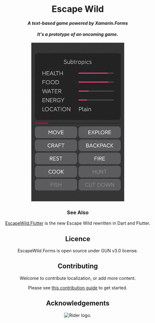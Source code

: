 <div align="center">

# Escape Wild

#### *A text-based game powered by Xamarin.Forms*

#### *It's a prototype of an oncoming game.*

<img src="GFX/showcase-v1.4.1.png" alt="Showcase" width=300/>

### See Also

[EscapeWild.Flutter](https://github.com/liplum/EscapeWild.Flutter) is the new Escape Wild rewritten in Dart and Flutter.

## Licence

EscapeWild.Forms is open source under GUN v3.0 license.

## Contributing

Welcome to contribute localization, or add more content.

Please see [this contribution guide](CONTRIBUTING.md) to get started.

## Acknowledgements

<img src="https://resources.jetbrains.com/storage/products/company/brand/logos/Rider_icon.svg" alt="Rider logo.">

</div>
